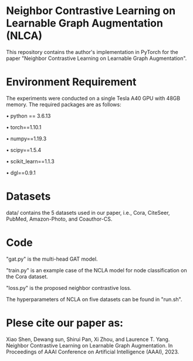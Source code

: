 
Neighbor Contrastive Learning on Learnable Graph Augmentation (NLCA)
====
This repository contains the author's implementation in PyTorch for the paper "Neighbor Contrastive Learning on Learnable Graph Augmentation".

Environment Requirement
===
The experiments were conducted on a single Tesla A40 GPU with 48GB memory. The required packages are as follows:

•	python == 3.6.13

•	torch==1.10.1	

•	numpy==1.19.3

•	scipy==1.5.4

•	scikit_learn==1.1.3

•	dgl==0.9.1


Datasets
===
data/ contains the 5 datasets used in our paper, i.e., Cora, CiteSeer, PubMed, Amazon-Photo, and Coauthor-CS.


Code
===
"gat.py" is the multi-head GAT model.

"train.py" is an example case of the NCLA model for node classification on the Cora dataset.

"loss.py" is the proposed neighbor contrastive loss.

The hyperparameters of NCLA on five datasets can be found in "run.sh".

Plese cite our paper as:
===
Xiao Shen, Dewang sun, Shirui Pan, Xi Zhou, and Laurence T. Yang. Neighbor Contrastive Learning on Learnable Graph Augmentation. In Proceedings of AAAI Conference on Artificial Intelligence (AAAI), 2023.

